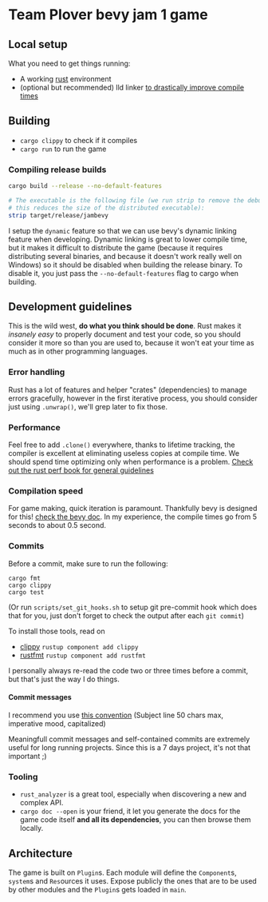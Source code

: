 # Team Plover bevy jam 1 game

## Local setup

What you need to get things running:
* A working [rust](https://www.rust-lang.org/) environment
* (optional but recommended) lld linker [to drastically improve compile
  times](https://bevyengine.org/learn/book/getting-started/setup/#enable-fast-compiles-optional)

## Building

* `cargo clippy` to check if it compiles
* `cargo run` to run the game

### Compiling release builds

```sh
cargo build --release --no-default-features

# The executable is the following file (we run strip to remove the debug signs,
# this reduces the size of the distributed executable):
strip target/release/jambevy
```

I setup the `dynamic` feature so that we can use bevy's dynamic linking feature
when developing. Dynamic linking is great to lower compile time, but it makes
it difficult to distribute the game (because it requires distributing several
binaries, and because it doesn't work really well on Windows) so it should be
disabled when building the release binary. To disable it, you just pass the
`--no-default-features` flag to cargo when building.


## Development guidelines

This is the wild west, **do what you think should be done**. Rust makes it
*insanely easy* to properly document and test your code, so you should consider
it more so than you are used to, because it won't eat your time as much as in
other programming languages.

### Error handling

Rust has a lot of features and helper "crates" (dependencies) to manage errors
gracefully, however in the first
iterative process, you should consider just using `.unwrap()`, we'll grep later
to fix those.

### Performance

Feel free to add `.clone()` everywhere, thanks to lifetime tracking, the
compiler is excellent at eliminating useless copies at compile time. We should
spend time optimizing only when performance is a problem. [Check out the rust
perf book for general
guidelines](https://nnethercote.github.io/perf-book/title-page.html)

### Compilation speed

For game making, quick iteration is paramount. Thankfully bevy is designed for
this! [check the bevy
doc](https://bevyengine.org/learn/book/getting-started/setup/#enable-fast-compiles-optional).
In my experience, the compile times go from 5 seconds to about 0.5 second.

### Commits

Before a commit, make sure to run the following:
```
cargo fmt
cargo clippy
cargo test
```

(Or run `scripts/set_git_hooks.sh` to setup git pre-commit hook which does that for you,
just don't forget to check the output after each `git commit`)

To install those tools, read on
* [clippy](https://github.com/rust-lang/rust-clippy) `rustup component add clippy`
* [rustfmt](https://github.com/rust-lang/rustfmt) `rustup component add rustfmt`

I personally always re-read the code two or three times before a commit, but
that's just the way I do things.

#### Commit messages

I recommend you use [this
convention](https://chris.beams.io/posts/git-commit/) (Subject line 50 chars
max, imperative mood, capitalized)

Meaningfull commit messages and self-contained commits are extremely useful for
long running projects. Since this is a 7 days project, it's not that important ;)

### Tooling

* `rust_analyzer` is a great tool, especially when discovering a new and complex
  API.
* `cargo doc --open` is your friend, it let you generate the docs for the game
  code itself **and all its dependencies**, you can then browse them locally.

## Architecture

The game is built on `Plugin`s. Each module will define the `Component`s,
`system`s and `Res`ources it uses. Expose publicly the ones that are to be used
by other modules and the `Plugin`s gets loaded in `main`.
